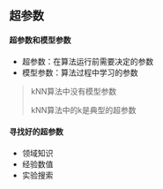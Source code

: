 ## 超参数

#### 超参数和模型参数

* 超参数：在算法运行前需要决定的参数
* 模型参数：算法过程中学习的参数

> kNN算法中没有模型参数
>
> kNN算法中的k是典型的超参数

#### 寻找好的超参数

* 领域知识
* 经验数值
* 实验搜索

